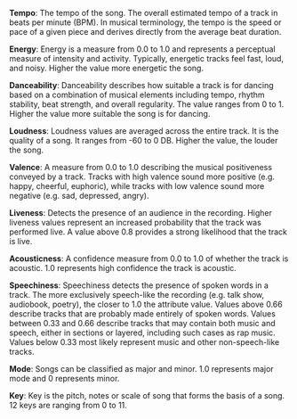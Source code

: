 **Tempo**: The tempo of the song. The overall estimated tempo of a track in beats per minute (BPM). In musical terminology, the tempo is the speed or pace of a given piece and derives directly from the average beat duration.

**Energy**: Energy is a measure from 0.0 to 1.0 and represents a perceptual measure of intensity and activity. Typically, energetic tracks feel fast, loud, and noisy. Higher the value more energetic the song.

**Danceability**: Danceability describes how suitable a track is for dancing based on a combination of musical elements including tempo, rhythm stability, beat strength, and overall regularity. The value ranges from 0 to 1. Higher the value more suitable the song is for dancing.

**Loudness**: Loudness values are averaged across the entire track. It is the quality of a song. It ranges from -60 to 0 DB. Higher the value, the louder the song.

**Valence**: A measure from 0.0 to 1.0 describing the musical positiveness conveyed by a track. Tracks with high valence sound more positive (e.g. happy, cheerful, euphoric), while tracks with low valence sound more negative (e.g. sad, depressed, angry).

**Liveness**: Detects the presence of an audience in the recording. Higher liveness values represent an increased probability that the track was performed live. A value above 0.8 provides a strong likelihood that the track is live.

**Acousticness**: A confidence measure from 0.0 to 1.0 of whether the track is acoustic. 1.0 represents high confidence the track is acoustic.

**Speechiness**: Speechiness detects the presence of spoken words in a track. The more exclusively speech-like the recording (e.g. talk show, audiobook, poetry), the closer to 1.0 the attribute value. Values above 0.66 describe tracks that are probably made entirely of spoken words. Values between 0.33 and 0.66 describe tracks that may contain both music and speech, either in sections or layered, including such cases as rap music. Values below 0.33 most likely represent music and other non-speech-like tracks.

**Mode**: Songs can be classified as major and minor. 1.0 represents major mode and 0 represents minor.

**Key**: Key is the pitch, notes or scale of song that forms the basis of a song. 12 keys are ranging from 0 to 11.

